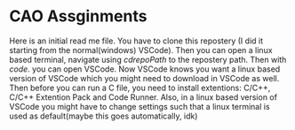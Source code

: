 # CAO Assginments
Here is an initial read me file. You have to clone this repostery (I did it starting from the normal(windows) VSCode). Then you can open a linux based terminal, navigate using $cd repoPath$ to the repostery path. Then with $code .$  you can open VSCode. Now VSCode knows you want a linux based version of VSCode which you might need to download in VSCode as well. Then before you can run a C file, you need to install extentions:  C/C++, C/C++ Extention Pack and Code Runner. Also, in a linux based version of VSCode you might have to change settings such that a linux terminal is used as default(maybe this goes automatically, idk)
